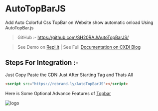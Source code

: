 # AutoTopBarJS
Add Auto Colorful Css TopBar on Website show automatic onload Using AutoTopBar.js

> GitHub :- https://github.com/SH20RAJ/AutoTopBarJS/


> See Demo on [Repl.it](https://tutorials.sh20raj.repl.co/add-topbar-onload/) | See Full [Documentation on CXDI Blog](https://codexdindia.blogspot.com/2021/05/add-auto-colorful-css-topbar-on-websiteshow-automatic-onload-ft-.html) 


## Steps For Integration :-

Just Copy Paste the CDN Just After Starting <body> Tag and Thats All

```html
<script src="https://rebrand.ly/AutoTopBarJS"></script>
```
   
Here is Some Optional Advance Features of [Topbar](https://buunguyen.github.io/topbar/)

   ![logo](https://user-images.githubusercontent.com/66713844/152155254-2e64b3e3-de2c-44ca-a5b6-c87671ca64f5.png)
